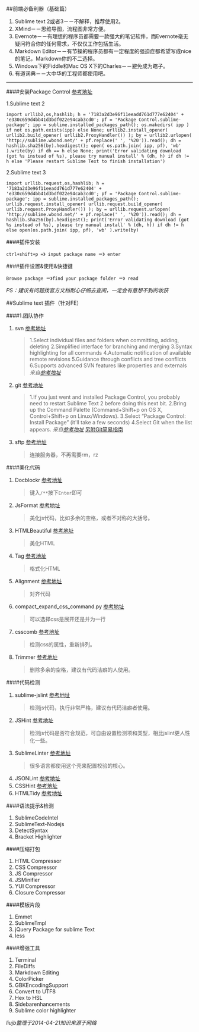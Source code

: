 ##前端必备利器（基础篇）

1. Sublime text 2或者3－－不解释，推荐使用2。
2. XMind－－思维导图，流程图非常方便。
3. Evernote－－有理想的程序员都需要一款强大的笔记软件，而Evernote毫无疑问符合你的任何需求，不仅仅工作包括生活。
4. Markdown Editor－－有节操的程序员都有一定程度的强迫症都希望写成nice的笔记，Markdown你的不二选择。
5. Windows下的Fiddle和Mac OS X下的Charles－－避免成为瞎子。
6. 有道词典－－大中华的工程师都使用吧。
 
-------
####安装Package Control [参考地址](https://sublime.wbond.net/installation)

1.Sublime text 2

	import urllib2,os,hashlib; h = '7183a2d3e96f11eeadd761d777e62404' + 'e330c659d4bb41d3bdf022e94cab3cd0'; pf = 'Package Control.sublime-package'; ipp = sublime.installed_packages_path(); os.makedirs( ipp ) if not os.path.exists(ipp) else None; urllib2.install_opener( urllib2.build_opener( urllib2.ProxyHandler()) ); by = urllib2.urlopen( 'http://sublime.wbond.net/' + pf.replace(' ', '%20')).read(); dh = hashlib.sha256(by).hexdigest(); open( os.path.join( ipp, pf), 'wb' ).write(by) if dh == h else None; print('Error validating download (got %s instead of %s), please try manual install' % (dh, h) if dh != h else 'Please restart Sublime Text to finish installation')
	
2.Sublime text 3

	import urllib.request,os,hashlib; h = '7183a2d3e96f11eeadd761d777e62404' + 'e330c659d4bb41d3bdf022e94cab3cd0'; pf = 'Package Control.sublime-package'; ipp = sublime.installed_packages_path(); urllib.request.install_opener( urllib.request.build_opener( urllib.request.ProxyHandler()) ); by = urllib.request.urlopen( 'http://sublime.wbond.net/' + pf.replace(' ', '%20')).read(); dh = hashlib.sha256(by).hexdigest(); print('Error validating download (got %s instead of %s), please try manual install' % (dh, h)) if dh != h else open(os.path.join( ipp, pf), 'wb' ).write(by)
	
####插件安装
	
	ctrl+shift+p =》 input package name ＝》 enter

####插件设置&使用&快捷键

	Browse package ＝》find your package folder ＝》 read
*PS：建议有问题找官方文档耐心仔细去查阅，一定会有意想不到的收获*

##Sublime text 插件（针对FE）    

####1.团队协作

1. svn [参考地址](http://wbond.net/sublime_packages/svn)
 
    > 1.Select individual files and folders when committing, adding, deleting
    > 2.Simplified interface for branching and merging
    > 3.Syntax highlighting for all commands
    > 4.Automatic notification of available remote revisions
    > 5.Guidance through conflicts and tree conflicts
    > 6.Supports advanced SVN features like properties and externals
*来自[参考地址](http://wbond.net/sublime_packages/svn)*

2. git [参考地址](https://sublime.wbond.net/packages/Git)
 
    > 1.If you just went and installed Package Control, you probably need to restart Sublime Text 2 before doing this next bit.
    > 2.Bring up the Command Palette (Command+Shift+p on OS X, Control+Shift+p on Linux/Windows).
    > 3.Select “Package Control: Install Package” (it'll take a few seconds)
    > 4.Select Git when the list appears.
*来自[参考地址](https://sublime.wbond.net/packages/Git)*
[另附Git简易指南](http://www.bootcss.com/p/git-guide/)

3. sftp [参考地址](http://wbond.net/sublime_packages/sftp) 
  
	> 连接服务器，不再需要rm，rz

####美化代码

1. Docblockr [参考地址](https://github.com/spadgos/sublime-jsdocs)
 
    > 键入`/**`按下`Enter`即可
2. JsFormat [参考地址](https://github.com/jdc0589/JsFormat)
 
    > 美化js代码，比如多余的空格，或者不对称的大括号。
3. HTMLBeautiful [参考地址](https://github.com/rareyman/HTMLBeautify)
 
    > 美化HTML
4. Tag [参考地址](https://github.com/SublimeText/Tag)
 
    > 格式化HTML
5. Alignment [参考地址](http://wbond.net/sublime_packages/alignment)
 
    > 对齐代码
4. compact_expand_css_command.py [参考地址](http://www.cnblogs.com/meetrice/archive/2013/01/24/2875093.html)
 
    > 可以选择css是展开还是并为一行 
5. csscomb [参考地址](https://github.com/csscomb/csscomb-for-sublime)
 
    > 检测css的属性，重新排列。
    
6. Trimmer [参考地址](https://github.com/jonlabelle/Trimmer)
 
    > 删除多余的空格，建议有代码洁癖的人使用。 

####代码检测
1. sublime-jslint [参考地址](https://github.com/fbzhong/sublime-jslint) 
    >检测js代码，执行非常严格，建议有代码洁癖者使用。 
2. JSHint [参考地址](https://github.com/uipoet/sublime-jshint)
    >检测js代码是否符合规范，可自由设置检测项和类型，相比jslint更人性化一些。 
3. SublimeLinter [参考地址](https://github.com/SublimeLinter/SublimeLinter-for-ST2)
    >很多语言都使用这个壳来配置校验的核心。 
4. JSONLint [参考地址](https://bitbucket.org/hmml/jsonlint)
5. CSSHint [参考地址](https://github.com/austinhappel/sublime-csslint)
6. HTMLTidy [参考地址](https://github.com/Warin/SublimeTidyHTML)

####语法提示&检测
1. SublimeCodeIntel
2. SublimeText-Nodejs
3. DetectSyntax
4. Bracket Highlighter

####压缩打包
1. HTML Compressor
2. CSS Compressor
3. JS Compressor
6. JSMinifier
7. YUI Compressor
5. Closure Compressor

####模板片段
1. Emmet
2. SublimeTmpl
3. jQuery Package for sublime Text
4. less

####增强工具
1. Terminal
2. FileDiffs
3. Markdown Editing
4. ColorPicker
5. GBKEncodingSupport
6. Convert to UTF8
7. Hex to HSL
8. Sidebarenhancements
9. Sublime color highlighter

*liujb整理于2014-04-21知识来源于网络*